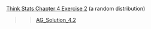 [Think Stats Chapter 4 Exercise 2](http://greenteapress.com/thinkstats2/html/thinkstats2005.html#toc41) (a random distribution)

>> [AG_Solution_4.2](https://github.com/aggittle/dsp/blob/master/AG_Solution_4.2.ipynb)  
